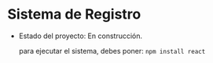 <h1>Sistema de Registro</h1>

- Estado del proyecto: En construcción.

  para ejecutar el sistema, debes poner:
  ```npm install react```
